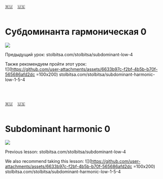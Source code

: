 <span id="ru"><a href='#ru'>🇷🇺</a> &nbsp;&nbsp;&nbsp;<a href='#en'>🇺🇸</a> &nbsp;&nbsp;&nbsp;</span><br><br>

# Субдоминанта гармоническая 0

![](https://github.com/stolbitsa/stolbitsa/assets/149964365/38bb4b3b-0cff-4d82-856d-925cb9404d7e)

Предыдущий урок: stolbitsa.com/stolbitsa/subdominant-low-4

Также рекомендуем пройти этот урок:  
![](https://github.com/user-attachments/assets/6633b97c-f2bf-4b5b-b70f-565686afd2dc  =100x200) 
stolbitsa.com/stolbitsa/subdominant-harmonic-low-1-5-4

<br><br>

<span id="en"><a href='#ru'>🇷🇺</a> &nbsp;&nbsp;&nbsp;<a href='#en'>🇺🇸</a> &nbsp;&nbsp;&nbsp;</span><br><br>

# Subdominant harmonic 0

![](https://github.com/stolbitsa/stolbitsa/assets/149964365/38bb4b3b-0cff-4d82-856d-925cb9404d7e)

Previous lesson: stolbitsa.com/stolbitsa/subdominant-low-4

We also recommend taking this lesson: 
![](https://github.com/user-attachments/assets/6633b97c-f2bf-4b5b-b70f-565686afd2dc  =100x200) 
stolbitsa.com/stolbitsa/subdominant-harmonic-low-1-5-4<br><br>

